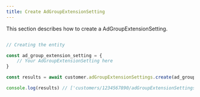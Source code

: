 ```yaml
---
title: Create AdGroupExtensionSetting 
---
```


This section describes how to create a AdGroupExtensionSetting.



```javascript

// Creating the entity

const ad_group_extension_setting = {
    // Your AdGroupExtensionSetting here 
}

const results = await customer.adGroupExtensionSettings.create(ad_group_extension_setting)

console.log(results) // ['customers/1234567890/adGroupExtensionSettings/9765432177']

```